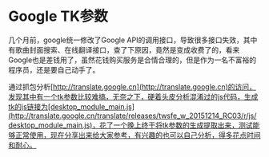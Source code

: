 Google TK参数 
============

几个月前，google统一修改了Google API的调用接口，导致很多接口失效，其中有歌曲封面搜索、在线翻译接口，查了下原因，竟然是变成收费了的，看来Google也是差钱用了，虽然花钱购买服务是合情合理的，但是作为一名不富裕的程序员，还是要自己动手了。

通过抓包分析[http://translate.google.cn](http://translate.google.cn)的访问，发现其中有一个tk参数比较难搞，无奈之下，硬着头皮分析混淆过的js代码，生成tk的js链接为[desktop_module_main.js](http://translate.google.cn/translate/releases/twsfe_w_20151214_RC03/r/js/desktop_module_main.js)，花了一个晚上终于将tk参数的生成提取出来，测试能够正常使用，现在分享出来给大家参考，有兴趣的也可以自己分析，得多花点时间和耐心。
